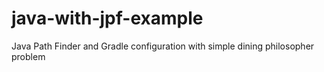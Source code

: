 # java-with-jpf-example
Java Path Finder and Gradle configuration with simple dining philosopher problem 

